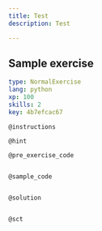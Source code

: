 ```yaml
---
title: Test
description: Test

---
```

## Sample exercise

```yaml
type: NormalExercise
lang: python
xp: 100
skills: 2
key: 4b7efcac67
```


`@instructions`

`@hint`

`@pre_exercise_code`
```{python}

```

`@sample_code`
```{python}

```

`@solution`
```{python}

```

`@sct`
```{python}

```
